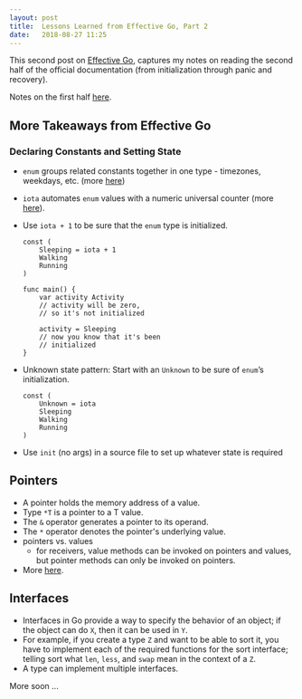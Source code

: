 ```yaml
---
layout: post
title:  Lessons Learned from Effective Go, Part 2
date:   2018-08-27 11:25
---
```


This second post on [Effective Go](https://golang.org/doc/effective_go.html), captures my notes on reading the second half of the official documentation (from initialization through panic and recovery).

Notes on the first half [here](https://rebeccabilbro.github.io/effective-go-pt-1/).

## More Takeaways from Effective Go

### Declaring Constants and Setting State

 - `enum` groups related constants together in one type - timezones, weekdays, etc. (more [here](https://blog.learngoprogramming.com/golang-const-type-enums-iota-bc4befd096d3))
 - `iota` automates `enum` values with a numeric universal counter (more [here](https://blog.learngoprogramming.com/golang-const-type-enums-iota-bc4befd096d3)).
 - Use `iota + 1` to be sure that the `enum` type is initialized.

    ```
    const (
        Sleeping = iota + 1
        Walking
        Running
    )

    func main() {
        var activity Activity
        // activity will be zero,
        // so it's not initialized

        activity = Sleeping
        // now you know that it's been
        // initialized
    }
    ```
 - Unknown state pattern: Start with an `Unknown` to be sure of `enum`’s initialization.

    ```
    const (
        Unknown = iota
        Sleeping
        Walking
        Running
    )
    ```
 -  Use `init` (no args) in a source file to set up whatever state is required

## Pointers
 - A pointer holds the memory address of a value.
 - Type `*T` is a pointer to a T value.
 - The `&` operator generates a pointer to its operand.
 - The `*` operator denotes the pointer's underlying value.
 - pointers vs. values
    - for receivers, value methods can be invoked on pointers and values, but pointer methods can only be invoked on pointers.
 - More [here](https://tour.golang.org/moretypes/1).

## Interfaces
 - Interfaces in Go provide a way to specify the behavior of an object; if the object can do `X`, then it can be used in `Y`.
 - For example, if you create a type `Z` and want to be able to sort it, you have to implement each of the required functions for the sort interface; telling sort what `len`, `less`, and `swap` mean in the context of a `Z`.
 - A type can implement multiple interfaces.

More soon ...
